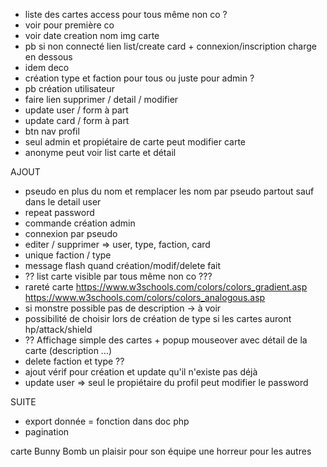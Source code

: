 - liste des cartes access pour tous même non co ?
- voir pour première co
- voir date creation nom img carte
- pb si non connecté lien list/create card + connexion/inscription charge en dessous
- idem deco
- création type et faction pour tous ou juste pour admin ?
- pb création utilisateur
- faire lien supprimer / detail / modifier
- update user / form à part
- update card / form à part
- btn nav profil
- seul admin et propiétaire de carte peut modifier carte
- anonyme peut voir list carte et détail 

AJOUT
- pseudo en plus du nom et remplacer les nom par pseudo partout sauf dans le detail user
- repeat password
- commande création admin
- connexion par pseudo
- editer / supprimer => user, type, faction, card
- unique faction / type
- message flash quand création/modif/delete fait
- ?? list carte visible par tous même non co ???
- rareté carte
        https://www.w3schools.com/colors/colors_gradient.asp
        https://www.w3schools.com/colors/colors_analogous.asp
- si monstre possible pas de description -> à voir
- possibilité de choisir lors de création de type si les cartes auront hp/attack/shield
- ?? Affichage simple des cartes + popup mouseover avec détail de la carte (description ...)
- delete faction et type ??
- ajout vérif pour création et update qu'il n'existe pas déjà
- update user => seul le propiétaire du profil peut modifier le password

SUITE 
- export donnée = fonction dans doc php
- pagination



carte Bunny Bomb un plaisir pour son équipe une horreur pour les autres